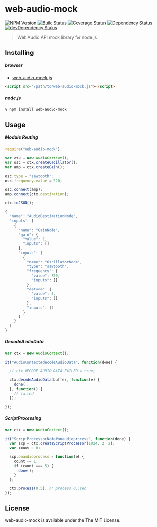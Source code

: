 # web-audio-mock
[![NPM Version](http://img.shields.io/npm/v/web-audio-mock.svg?style=flat)](https://www.npmjs.org/package/web-audio-mock)
[![Build Status](http://img.shields.io/travis/mohayonao/web-audio-mock.svg?style=flat)](https://travis-ci.org/mohayonao/web-audio-mock)
[![Coverage Status](http://img.shields.io/coveralls/mohayonao/web-audio-mock.svg?style=flat)](https://coveralls.io/r/mohayonao/web-audio-mock?branch=master)
[![Dependency Status](http://img.shields.io/david/mohayonao/web-audio-mock.svg?style=flat)](https://david-dm.org/mohayonao/web-audio-mock)
[![devDependency Status](http://img.shields.io/david/dev/mohayonao/web-audio-mock.svg?style=flat)](https://david-dm.org/mohayonao/web-audio-mock)

> Web Audio API mock library for node.js

## Installing

##### browser

  - [web-audio-mock.js](http://mohayonao.github.io/web-audio-mock/web-audio-mock.js)

```html
<script src="/path/to/web-audio-mock.js"></script>
```

##### node.js

```sh
% npm install web-audio-mock
```

## Usage

##### Module Routing

```javascript
require("web-audio-mock");

var ctx = new AudioContext();
var osc = ctx.createOscillator();
var amp = ctx.createGain();

osc.type = "sawtooth";
osc.frequency.value = 220;

osc.connect(amp);
amp.connect(ctx.destination);

ctx.toJSON();

{
  "name": "AudioDestinationNode",
  "inputs": [
    {
      "name": "GainNode",
      "gain": {
        "value": 1,
        "inputs": []
      },
      "inputs": [
        {
          "name": "OscillatorNode",
          "type": "sawtooth",
          "frequency": {
            "value": 220,
            "inputs": []
          },
          "detune": {
            "value": 0,
            "inputs": []
          },
          "inputs": []
        }
      ]
    }
  ]
}
```

##### DecodeAudioData

```javascript
var ctx = new AudioContext();

it("AudioContext#decodeAudioData", function(done) {

  // ctx.DECODE_AUDIO_DATA_FAILED = true;

  ctx.decodeAudioData(buffer, function(e) {
    done();
  }, function() {
    // failed
  });

});
```

##### ScriptProcessing

```javascript
var ctx = new AudioContext();

it("ScriptProcessorNode#onaudioprocess", function(done) {
  var scp = ctx.createScriptProcessor(1024, 2, 2);
  var count = 0;

  scp.onaudioprocess = function(e) {
    count += 1;
    if (count === 5) {
      done();
    }
  };

  ctx.process(0.5); // process 0.5sec
});
```

## License

web-audio-mock is available under the The MIT License.
